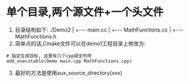 # 单个目录,两个源文件+一个头文件
1. 目录结构如下:
./Demo2
    |
    +--- main.cc
    |
    +--- MathFunctions.cc
    |
    +--- MathFunctions.h
2. 简单点的话,Cmake文件可以在demo1工程目录上修改为:
```shell
# 指定生成目标, 这里有几个cpp就全列举
add_executable(Demo main.cpp MathFunctions.cpp)
```
3. 最好的方法是使用aux_source_directory(xxx)